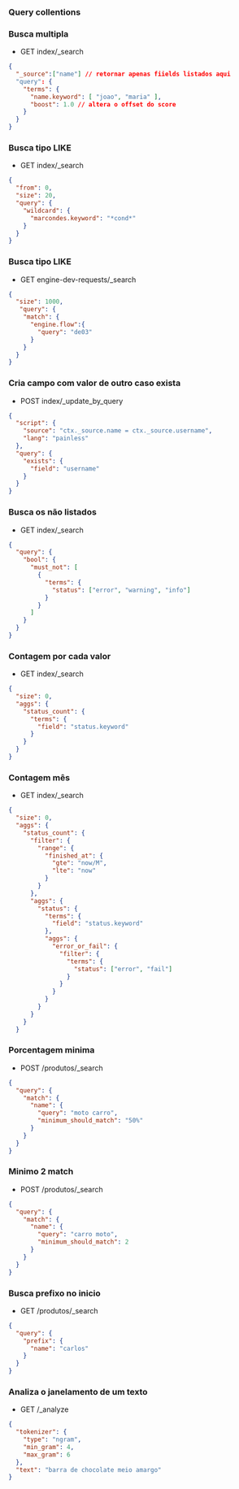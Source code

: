 ### Query collentions

### Busca multipla
- GET index/_search
```json
{
  "_source":["name"] // retornar apenas fiields listados aqui
  "query": {
    "terms": {
      "name.keyword": [ "joao", "maria" ],
      "boost": 1.0 // altera o offset do score
    }
  }
}
```

### Busca tipo LIKE
- GET index/_search
```json
{
  "from": 0, 
  "size": 20, 
  "query": {
    "wildcard": {
      "marcondes.keyword": "*cond*"
    }
  }
}
```

### Busca tipo LIKE 
- GET engine-dev-requests/_search
```json
{
  "size": 1000,
   "query": {
    "match": {
      "engine.flow":{
        "query": "de03"
      }
    }
  }
}
```

### Cria campo com valor de outro caso exista
- POST index/_update_by_query
```json
{
  "script": {
    "source": "ctx._source.name = ctx._source.username",
    "lang": "painless"
  },
  "query": {
    "exists": {
      "field": "username"
    }
  }
}
```

### Busca os não listados
- GET index/_search
```json
{
  "query": {
    "bool": {
      "must_not": [
        {
          "terms": {
            "status": ["error", "warning", "info"]
          }
        }
      ]
    }
  }
}
```

### Contagem por cada valor
- GET index/_search
```json
{
  "size": 0,
  "aggs": {
    "status_count": {
      "terms": {
        "field": "status.keyword"
      }
    }
  }
}
```

### Contagem mês
- GET index/_search
```json
{
  "size": 0,
  "aggs": {
    "status_count": {
      "filter": {
        "range": {
          "finished_at": {
            "gte": "now/M",
            "lte": "now"
          }
        }
      },
      "aggs": {
        "status": {
          "terms": {
            "field": "status.keyword"
          },
          "aggs": {
            "error_or_fail": {
              "filter": {
                "terms": {
                  "status": ["error", "fail"]
                }
              }
            }
          }
        }
      }
    }
  }
```

### Porcentagem minima
- POST /produtos/_search
```json
{
  "query": {
    "match": {
      "name": {
        "query": "moto carro",
        "minimum_should_match": "50%"
      }
    }
  }
}
```

### Minimo 2 match
- POST /produtos/_search
```json
{
  "query": {
    "match": {
      "name": {
        "query": "carro moto",
        "minimum_should_match": 2
      }
    }
  }
}
```

### Busca prefixo no inicio
- GET /produtos/_search
```json
{
  "query": {
    "prefix": {
      "name": "carlos"
    }
  }
}
```

### Analiza o janelamento de um texto
- GET /_analyze
```json
{
  "tokenizer": {
    "type": "ngram",
    "min_gram": 4,
    "max_gram": 6
  },
  "text": "barra de chocolate meio amargo"
}
```
